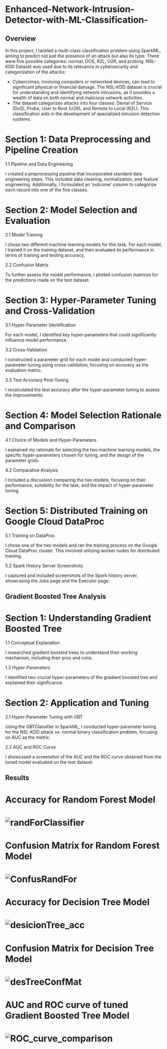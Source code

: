 # Enhanced-Network-Intrusion-Detector-with-ML-Classification-

## Overview
In this project, I tackled a multi-class classification problem using SparkML, aiming to predict not just the presence of an attack but also its type. There were five possible categories: normal, DOS, R2L, U2R, and probing. NSL-KDD Dataset was used due to its relevance in cybersecurity and categorization of the attacks:
- Cybercrimes, involving computers or networked devices, can lead to significant physical or financial damage. The NSL-KDD dataset is crucial for understanding and identifying network intrusions, as it provides a wealth of data on both normal and malicious network activities.
- The dataset categorizes attacks into four classes: Denial of Service (DoS), Probe, User to Root (U2R), and Remote to Local (R2L). This classification aids in the development of specialized intrusion detection systems.


# Section 1: Data Preprocessing and Pipeline Creation
1.1 Pipeline and Data Engineering


I created a preprocessing pipeline that incorporated standard data engineering steps. This included data cleaning, normalization, and feature engineering. Additionally, I formulated an 'outcome' column to categorize each record into one of the five classes.

# Section 2: Model Selection and Evaluation
2.1 Model Training


I chose two different machine learning models for this task. For each model, I trained it on the training dataset, and then evaluated its performance in terms of training and testing accuracy.

2.2 Confusion Matrix


To further assess the model performance, I plotted confusion matrices for the predictions made on the test dataset.

# Section 3: Hyper-Parameter Tuning and Cross-Validation
3.1 Hyper-Parameter Identification


For each model, I identified key hyper-parameters that could significantly influence model performance.


3.2 Cross-Validation


I constructed a parameter grid for each model and conducted hyper-parameter tuning using cross-validation, focusing on accuracy as the evaluation metric.


3.3 Test Accuracy Post-Tuning


I recalculated the test accuracy after the hyper-parameter tuning to assess the improvements.

# Section 4: Model Selection Rationale and Comparison

4.1 Choice of Models and Hyper-Parameters


I explained my rationale for selecting the two machine learning models, the specific hyper-parameters chosen for tuning, and the design of the parameter grids.


4.2 Comparative Analysis


I included a discussion comparing the two models, focusing on their performance, suitability for the task, and the impact of hyper-parameter tuning.

# Section 5: Distributed Training on Google Cloud DataProc

5.1 Training on DataProc


I chose one of the two models and ran the training process on the Google Cloud DataProc cluster. This involved utilizing worker nodes for distributed training.

5.2 Spark History Server Screenshots


I captured and included screenshots of the Spark history server, showcasing the Jobs page and the Executor page.

## Gradient Boosted Tree Analysis

# Section 1: Understanding Gradient Boosted Tree

1.1 Conceptual Explanation


I researched gradient boosted trees to understand their working mechanism, including their pros and cons.


1.2 Hyper-Parameters


I identified two crucial hyper-parameters of the gradient boosted tree and explained their significance.

# Section 2: Application and Tuning

2.1 Hyper-Parameter Tuning with GBT


Using the GBTClassifier in SparkML, I conducted hyper-parameter tuning for the NSL-KDD attack vs. normal binary classification problem, focusing on AUC as the metric.


2.2 AUC and ROC Curve


I showcased a screenshot of the AUC and the ROC curve obtained from the tuned model evaluated on the test dataset.



## Results

# Accuracy for Random Forest Model 
# ![randForClassifier](Results/randForClassifier.png)

# Confusion Matrix for Random Forest Model 
# ![ConfusRandFor](Results/ConfusRandFor.png)


# Accuracy for Decision Tree Model
# ![desicionTree_acc](Results/desicionTree_acc.png)

# Confusion Matrix for Decision Tree Model 
# ![desTreeConfMat](Results/desTreeConfMat.png)

# AUC and ROC curve of tuned Gradient Boosted Tree Model
# ![ROC_curve_comparison](ROC_curve_comparison.png)
